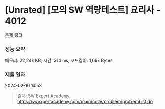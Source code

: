 # [Unrated] [모의 SW 역량테스트] 요리사 - 4012 

[문제 링크](https://swexpertacademy.com/main/code/problem/problemDetail.do?contestProbId=AWIeUtVakTMDFAVH) 

### 성능 요약

메모리: 22,248 KB, 시간: 314 ms, 코드길이: 1,698 Bytes

### 제출 일자

2024-02-10 14:53



> 출처: SW Expert Academy, https://swexpertacademy.com/main/code/problem/problemList.do